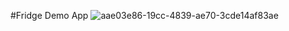 #Fridge Demo App 
![aae03e86-19cc-4839-ae70-3cde14af83ae](https://github.com/SayyRacing/fridge-monitor-frontend/assets/93188612/7a278602-445d-4e9c-b19e-b7327fcaa7f8)
